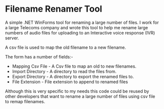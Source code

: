 # Filename Renamer Tool
A simple .NET WinForms tool for renaming a large number of files. 
I work for a large Telecoms company and wrote this tool to help me rename large numbers of audio files for uploading to an Interactive voice response (IVR) server.

A csv file is used to map the old filename to a new filename.

The form has a number of fields:-

* Mapping Csv File - A Csv file to map an old to new filenames.
* Import Directory - A directory to read the files from.
* Export Directory - A directory to export the renamed files to.
* File Extension - File extension to append to renamed files

Although this is very specific to my needs this code could be reused by other developers that want to rename a large number of files using csv file to remap filenames.
